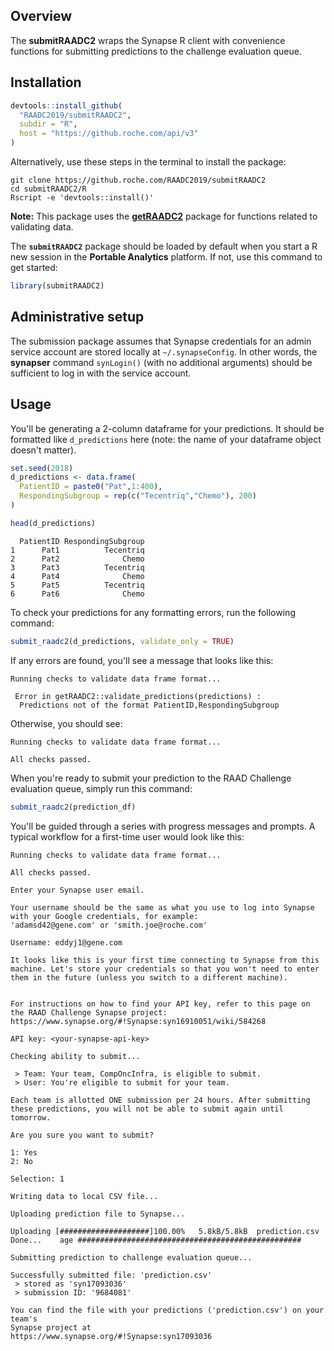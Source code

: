 ## Overview

The **submitRAADC2** wraps the Synapse R client with convenience functions for submitting predictions to the challenge evaluation queue.


## Installation

```r
devtools::install_github(
  "RAADC2019/submitRAADC2", 
  subdir = "R",
  host = "https://github.roche.com/api/v3"
)
```

Alternatively, use these steps in the terminal to install the package:
```
git clone https://github.roche.com/RAADC2019/submitRAADC2
cd submitRAADC2/R
Rscript -e 'devtools::install()'
```

**Note:** This package uses the [**getRAADC2**](https://github.roche.com/RAADC2019/getRAADC2) package for functions related to validating data.

The **`submitRAADC2`** package should be loaded by default when you start a R new session in the **Portable Analytics** platform. If not, use this command to get started:
```r
library(submitRAADC2)
```

## Administrative setup

The submission package assumes that Synapse credentials for an admin service account are stored locally at `~/.synapseConfig`. In other words, the **synapser** command `synLogin()` (with no additional arguments) should be sufficient to log in with the service account.

## Usage

You'll be generating a 2-column dataframe for your predictions. It should be formatted like `d_predictions` here (note: the name of your dataframe object doesn't matter).
```r
set.seed(2018)
d_predictions <- data.frame(
  PatientID = paste0("Pat",1:400),
  RespondingSubgroup = rep(c("Tecentriq","Chemo"), 200)
)

head(d_predictions)
```

```
  PatientID RespondingSubgroup
1      Pat1          Tecentriq
2      Pat2              Chemo
3      Pat3          Tecentriq
4      Pat4              Chemo
5      Pat5          Tecentriq
6      Pat6              Chemo
```

To check your predictions for any formatting errors, run the following command:
```r
submit_raadc2(d_predictions, validate_only = TRUE)
```

If any errors are found, you'll see a message that looks like this:
```
Running checks to validate data frame format...

 Error in getRAADC2::validate_predictions(predictions) : 
  Predictions not of the format PatientID,RespondingSubgroup 
```

Otherwise, you should see:
```
Running checks to validate data frame format...

All checks passed.
```

When you're ready to submit your prediction to the RAAD Challenge evaluation queue, simply run this command:
```r
submit_raadc2(prediction_df)
```

You'll be guided through a series with progress messages and prompts. A typical workflow for a first-time user would look like this:

```
Running checks to validate data frame format...

All checks passed.

Enter your Synapse user email.

Your username should be the same as what you use to log into Synapse
with your Google credentials, for example:
'adamsd42@gene.com' or 'smith.joe@roche.com'

Username: eddyj1@gene.com

It looks like this is your first time connecting to Synapse from this
machine. Let's store your credentials so that you won't need to enter
them in the future (unless you switch to a different machine).


For instructions on how to find your API key, refer to this page on
the RAAD Challenge Synapse project:
https://www.synapse.org/#!Synapse:syn16910051/wiki/584268

API key: <your-synapse-api-key>

Checking ability to submit...

 > Team: Your team, CompOncInfra, is eligible to submit.
 > User: You're eligible to submit for your team.

Each team is allotted ONE submission per 24 hours. After submitting
these predictions, you will not be able to submit again until tomorrow.

Are you sure you want to submit? 

1: Yes
2: No

Selection: 1

Writing data to local CSV file...

Uploading prediction file to Synapse...

Uploading [####################]100.00%   5.8kB/5.8kB  prediction.csv Done...    age ##################################################

Submitting prediction to challenge evaluation queue...

Successfully submitted file: 'prediction.csv'
 > stored as 'syn17093036'
 > submission ID: '9684081'

You can find the file with your predictions ('prediction.csv') on your team's
Synapse project at
https://www.synapse.org/#!Synapse:syn17093036
```

